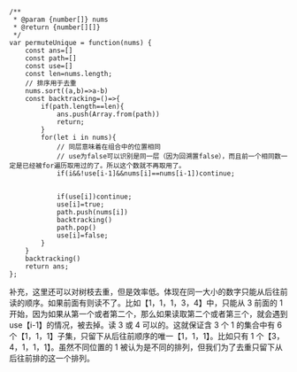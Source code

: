 ```
/**
 * @param {number[]} nums
 * @return {number[][]}
 */
var permuteUnique = function(nums) {
    const ans=[]
    const path=[]
    const use=[]
    const len=nums.length;
    // 排序用于去重
    nums.sort((a,b)=>a-b)
    const backtracking=()=>{
        if(path.length==len){
            ans.push(Array.from(path))
            return;
        }
        for(let i in nums){
            // 同层意味着在组合中的位置相同
            // use为false可以识别是同一层（因为回溯置false），而且前一个相同数一定是已经被for遍历取用过的了。所以这个数就不再取用了。
            if(i&&!use[i-1]&&nums[i]==nums[i-1])continue;
            
            
            if(use[i])continue;
            use[i]=true;
            path.push(nums[i])
            backtracking()
            path.pop()
            use[i]=false;
        }
    }
    backtracking()
    return ans; 
};
```

补充，这里还可以对树枝去重，但是效率低。体现在同一大小的数字只能从后往前读的顺序。如果前面有则读不了。比如【1，1，1，3，4】中，只能从 3 前面的 1 开始，因为如果从第一个或者第二个，那么如果读取第二个或者第三个，就会遇到 use【i-1】的情况，被去掉。读 3 或 4 可以的。这就保证含 3 个 1 的集合中有 6 个【1，1，1】子集，只留下从后往前顺序的唯一【1，1，1】。比如只有 1 个【3，4，1，1，1】。虽然不同位置的 1 被认为是不同的排列，但我们为了去重只留下从后往前排的这一个排列。